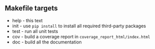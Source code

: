 Makefile targets
----------------

 - help - this text
 - init - use `pip install` to install all required third-party packages
 - test - run all unit tests
 - cov - build a coverage report in `coverage_report_html/index.html`
 - doc - build all the documentation
